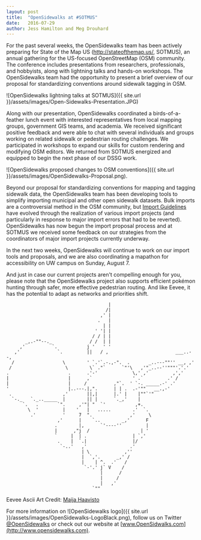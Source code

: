 ```yaml
---
layout: post
title:  "OpenSidewalks at #SOTMUS"
date:   2016-07-29
author: Jess Hamilton and Meg Drouhard
---
```


For the past several weeks, the OpenSidewalks team has been actively preparing for State of the Map US (http://stateofthemap.us/, SOTMUS), an annual gathering for the US-focused OpenStreetMap (OSM) community.   The conference includes presentations from researchers, professionals, and hobbyists, along with lightning talks and hands-on workshops.  The OpenSidewalks team had the opportunity to present a brief overview of our proposal for standardizing conventions around sidewalk tagging in OSM.

![OpenSidewalks lightning talks at SOTMUS]({{ site.url }}/assets/images/Open-Sidewalks-Presentation.JPG)

Along with our presentation, OpenSidewalks coordinated a birds-of-a-feather lunch event with interested representatives from local mapping groups, government GIS teams, and academia.  We received significant positive feedback and were able to chat with several individuals and groups working on related sidewalk or pedestrian routing challenges.  We participated in workshops to expand our skills for custom rendering and modifying OSM editors.  We returned from SOTMUS energized and equipped to begin the next phase of our DSSG work.

![OpenSidewalks proposed changes to OSM conventions]({{ site.url }}/assets/images/OpenSidewalks-Proposal.png).  

Beyond our proposal for standardizing conventions for mapping and tagging sidewalk data, the OpenSidewalks team has been developing tools to simplify importing municipal and other open sidewalk datasets.  Bulk imports are a controversial method in the OSM community, but [Import Guidelines](http://wiki.openstreetmap.org/wiki/Import/Guidelines) have evolved through the realization of various import projects (and particularly in response to major import errors that had to be reverted).  OpenSidewalks has now begun the import proposal process and at SOTMUS we received some feedback on our strategies from the coordinators of major import projects currently underway.

In the next two weeks, OpenSidewalks will continue to work on our import tools and proposals, and we are also coordinating a mapathon for accessibility on UW campus on Sunday, August 7.  
 
And just in case our current projects aren't compelling enough for you, please note that the OpenSidewalks project also supports efficient pokémon hunting through safer, more effective pedestrian routing.  And like Eevee, it has the potential to adapt as networks and priorities shift.
 
	                                      |
	                                     /|
	                                   ,' |
	                                  .   |
	                                    | |
	                                 ' '| |
	                                / / | |
	       _,.-""--._              / /  | |
	     ,'          `.           j '   ' '
	   ,'              `.         ||   / ,                         ___..--,
	  /                  \        ' `.'`.-.,-".  .       _..---""'' __, ,'
	 /                    \        \` ."`      `"'\   ,'"_..--''"""'.'.'
	.                      .      .'-'             \,' ,'         ,','
	|                      |      ,`               ' .`         .' /
	|                      |     /          ,"`.  ' `-. _____.-' .'
	'                      |..---.|,".      | | .  .-'""   __.,-'
	 .                   ,'       ||,|      |.' |    |""`'"
	  `-._   `._.._____  |        || |      `._,'    |
	      `.   .       `".     ,'"| "  `'           ,+.
	        \  '         |    '   |   .....        .'  `.
	         .'          '     7  ".              ,'     \
	                   ,'      |    `..        _,'      F
	                  .        |,      `'----''         |
	                  |      ,"j  /                   | '
	                  `     |  | .                 | `,'
	                   .    |  `.|                 |/
	                    `-..'   ,'                .'
	                            | \             ,''
	                            |  `,'.      _,' /
	                            |    | ^.  .'   /
	                             `-'.' j` V    /
	                                   |      /
	                                   |     /
	                                   |   ,'
                                    `""
Eevee Ascii Art Credit: [Maija Haavisto](http://www.fiikus.net/?pokedex)


For more information on ![OpenSidewalks logo]({{ site.url }}/assets/images/OpenSidewalks-LogoBlack.png), follow us on Twitter [@OpenSidewalks](https://twitter.com/opensidewalks) or check out our website at [www.OpenSidwalks.com](http://www.opensidewalks.com).
